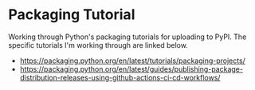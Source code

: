 # Packaging Tutorial
Working through Python's packaging tutorials for uploading to PyPI.
The specific tutorials I'm working through are linked below.

- https://packaging.python.org/en/latest/tutorials/packaging-projects/
- https://packaging.python.org/en/latest/guides/publishing-package-distribution-releases-using-github-actions-ci-cd-workflows/
